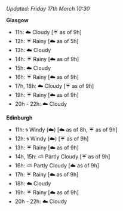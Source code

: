 *Updated: Friday 17th March 10:30*

**Glasgow**

* 11h: :cloud: Cloudy [:umbrella: as of 9h]
* 12h: :umbrella: Rainy [:cloud: as of 5h]
* 13h: :cloud: Cloudy
* 14h: :umbrella: Rainy [:cloud: as of 9h]
* 15h: :cloud: Cloudy
* 16h: :umbrella: Rainy [:cloud: as of 9h]
* 17h, 18h: :cloud: Cloudy [:umbrella: as of 9h]
* 19h: :umbrella: Rainy [:cloud: as of 9h]
* 20h - 22h: :cloud: Cloudy

**Edinburgh**

* 11h: :cyclone: Windy (:cloud:) [:cloud: as of 8h, :umbrella: as of 9h]
* 12h: :cyclone: Windy (:cloud:) [:umbrella: as of 9h]
* 13h: :umbrella: Rainy [:cloud: as of 9h]
* 14h, 15h: :partly_sunny: Partly Cloudy [:umbrella: as of 9h]
* 16h: :partly_sunny: Partly Cloudy [:cloud: as of 9h]
* 17h: :umbrella: Rainy [:cloud: as of 9h]
* 18h: :cloud: Cloudy
* 19h: :umbrella: Rainy [:cloud: as of 9h]
* 20h - 22h: :cloud: Cloudy
